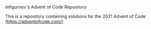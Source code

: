 mfigurnov's Advent of Code Repository

This is a repository containing solutions for the 2021 Advent of Code
(https://adventofcode.com/).
